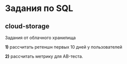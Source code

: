 # Задания по SQL

## cloud-storage
Задания от облачного хранилища

**1)** рассчитать ретеншн первых 10 дней у пользователей 

**2)** рассчитать метрику для AB-теста.
